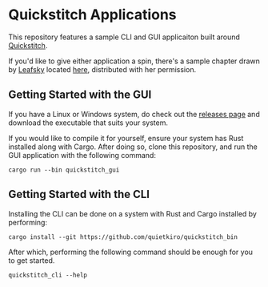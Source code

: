 # Quickstitch Applications

This repository features a sample CLI and GUI applicaiton built around [Quickstitch](https://github.com/quietkiro/quickstitch).

If you'd like to give either application a spin, there's a sample chapter drawn by [Leafsky](https://www.instagram.com/_.melo.vee._/) located [here](https://github.com/quietkiro/quickstitch_bin/blob/main/test-sample.zip), distributed with her permission.

## Getting Started with the GUI

If you have a Linux or Windows system, do check out the [releases page](https://github.com/quietkiro/quickstitch_bin/releases) and download the executable that suits your system.

If you would like to compile it for yourself, ensure your system has Rust installed along with Cargo. After doing so, clone this repository, and run the GUI application with the following command:
```
cargo run --bin quickstitch_gui
```

## Getting Started with the CLI

Installing the CLI can be done on a system with Rust and Cargo installed by performing:
```
cargo install --git https://github.com/quietkiro/quickstitch_bin
```

After which, performing the following command should be enough for you to get started.
```
quickstitch_cli --help
```
